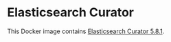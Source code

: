 # Elasticsearch Curator

This Docker image contains [Elasticsearch Curator 5.8.1](https://www.elastic.co/guide/en/elasticsearch/client/curator/5.8/index.html).
